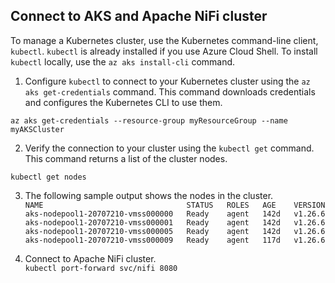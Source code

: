 ## Connect to AKS and Apache NiFi cluster

To manage a Kubernetes cluster, use the Kubernetes command-line client, `kubectl`. `kubectl` is already installed if you use Azure Cloud Shell. To install `kubectl` locally, use the `az aks install-cli` command.

1. Configure `kubectl` to connect to your Kubernetes cluster using the `az aks get-credentials` command. This command downloads credentials and configures the Kubernetes CLI to use them.  
``` 
az aks get-credentials --resource-group myResourceGroup --name myAKSCluster
```

2. Verify the connection to your cluster using the `kubectl get` command. This command returns a list of the cluster nodes.  
```
kubectl get nodes
```  
3. The following sample output shows the nodes in the cluster.  
`NAME                                STATUS   ROLES   AGE    VERSION`  
`aks-nodepool1-20707210-vmss000000   Ready    agent   142d   v1.26.6`  
`aks-nodepool1-20707210-vmss000001   Ready    agent   142d   v1.26.6`  
`aks-nodepool1-20707210-vmss000005   Ready    agent   142d   v1.26.6`  
`aks-nodepool1-20707210-vmss000009   Ready    agent   117d   v1.26.6`

4. Connect to Apache NiFi cluster.  
`kubectl port-forward svc/nifi 8080`
